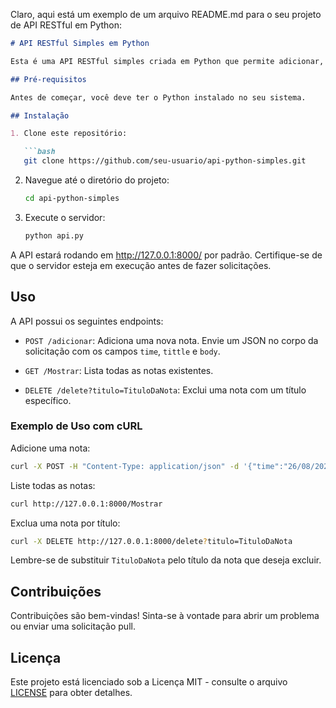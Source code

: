 Claro, aqui está um exemplo de um arquivo README.md para o seu projeto de API RESTful em Python:

```markdown
# API RESTful Simples em Python

Esta é uma API RESTful simples criada em Python que permite adicionar, listar e excluir notas em um arquivo JSON.

## Pré-requisitos

Antes de começar, você deve ter o Python instalado no seu sistema.

## Instalação

1. Clone este repositório:

   ```bash
   git clone https://github.com/seu-usuario/api-python-simples.git
   ```

2. Navegue até o diretório do projeto:

   ```bash
   cd api-python-simples
   ```

3. Execute o servidor:

   ```bash
   python api.py
   ```

A API estará rodando em http://127.0.0.1:8000/ por padrão. Certifique-se de que o servidor esteja em execução antes de fazer solicitações.

## Uso

A API possui os seguintes endpoints:

- `POST /adicionar`: Adiciona uma nova nota. Envie um JSON no corpo da solicitação com os campos `time`, `tittle` e `body`.

- `GET /Mostrar`: Lista todas as notas existentes.

- `DELETE /delete?titulo=TituloDaNota`: Exclui uma nota com um título específico.

### Exemplo de Uso com cURL

Adicione uma nota:

```bash
curl -X POST -H "Content-Type: application/json" -d '{"time":"26/08/2023 21:35", "tittle":"Titulo da nota", "body":"corpo da nota"}' http://127.0.0.1:8000/adicionar
```

Liste todas as notas:

```bash
curl http://127.0.0.1:8000/Mostrar
```

Exclua uma nota por título:

```bash
curl -X DELETE http://127.0.0.1:8000/delete?titulo=TituloDaNota
```

Lembre-se de substituir `TituloDaNota` pelo título da nota que deseja excluir.

## Contribuições

Contribuições são bem-vindas! Sinta-se à vontade para abrir um problema ou enviar uma solicitação pull.

## Licença

Este projeto está licenciado sob a Licença MIT - consulte o arquivo [LICENSE](LICENSE) para obter detalhes.

```
